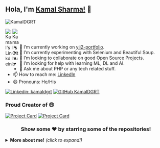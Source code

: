 ## Hola, I'm [Kamal Sharma!](https://www.linkedin.com/in/kamaldgrt/) 👋

<p align="left"> <img src="https://komarev.com/ghpvc/?username=KamalDGRT&label=Views&color=blue&style=plastic" alt="KamalDGRT" /> </p>

<a href="https://linkedin.com/in/kamaldgrt/">
  <img align="left" alt="Kamal's Linkdein" width="22px" src="https://cdn.jsdelivr.net/npm/simple-icons@v3/icons/linkedin.svg" />
</a>
<a href="https://github.com/KamalDGRT">
  <img align="left" alt="Kamal's Github" width="22px" src="https://cdn.jsdelivr.net/npm/simple-icons@v3/icons/github.svg" />
</a>

<br/><br/>

- 🔭 I’m currently working on [yii2-portfolio](https://github.com/KamalDGRT/yii2-portfolio).
- 🌱 I’m currently experimenting with Selenium and Beautiful Soup.
- 👯 I’m looking to collaborate on good Open Source Projects.
- 🤔 I’m looking for help with learning ML, DL and AI.
- 💬 Ask me about PHP or any tech related stuff.
- 📫 How to reach me: [LinkedIn](https://www.linkedin.com/in/kamaldgrt/)
- 😄 Pronouns: He/His

[![Linkedin: kamaldgrt](https://img.shields.io/badge/-kamaldgrt-blue?style=flat-square&logo=Linkedin&logoColor=white&link=https://www.linkedin.com/in/kamaldgrt/)](https://www.linkedin.com/in/kamaldgrt/)
[![GitHub KamalDGRT](https://img.shields.io/github/followers/KamalDGRT?label=follow&style=social)](https://github.com/KamalDGRT)

### Proud Creator of 😎

[![Project Card](https://github-readme-stats.vercel.app/api/pin/?username=KamalDGRT&repo=SetupStuff)](https://github.com/KamalDGRT/SetupStuff)
[![Project Card](https://github-readme-stats.vercel.app/api/pin/?username=KamalDGRT&repo=technosummit)](https://github.com/KamalDGRT/technosummit)

<h3 align="center"><strong>Show some ❤️ by starring some of the repositories!</strong></h3>

<details close>
<summary><b>More about me!</b> <i>(click to expand!)</i></summary>
  
### Languages and Tools:

<code><img height="20" src="https://raw.githubusercontent.com/github/explore/80688e429a7d4ef2fca1e82350fe8e3517d3494d/topics/flutter/flutter.png"></code>
<code><img height="20" src="https://raw.githubusercontent.com/github/explore/80688e429a7d4ef2fca1e82350fe8e3517d3494d/topics/dart/dart.png"></code>
<code><img height="20" src="https://raw.githubusercontent.com/github/explore/80688e429a7d4ef2fca1e82350fe8e3517d3494d/topics/c/c.png"></code>
<code><img height="20" src="https://raw.githubusercontent.com/github/explore/80688e429a7d4ef2fca1e82350fe8e3517d3494d/topics/cpp/cpp.png"></code>
<code><img height="20" src="https://raw.githubusercontent.com/github/explore/80688e429a7d4ef2fca1e82350fe8e3517d3494d/topics/java/java.png"></code>
<code><img height="20" src="https://raw.githubusercontent.com/github/explore/80688e429a7d4ef2fca1e82350fe8e3517d3494d/topics/ruby/ruby.png"></code>
<code><img height="20" src="https://raw.githubusercontent.com/github/explore/80688e429a7d4ef2fca1e82350fe8e3517d3494d/topics/go/go.png"></code>
<code><img height="20" src="https://raw.githubusercontent.com/github/explore/80688e429a7d4ef2fca1e82350fe8e3517d3494d/topics/html/html.png"></code>
<code><img height="20" src="https://raw.githubusercontent.com/github/explore/80688e429a7d4ef2fca1e82350fe8e3517d3494d/topics/css/css.png"></code>
<code><img height="20" src="https://raw.githubusercontent.com/github/explore/80688e429a7d4ef2fca1e82350fe8e3517d3494d/topics/bootstrap/bootstrap.png"></code>
<code><img height="20" src="https://raw.githubusercontent.com/github/explore/80688e429a7d4ef2fca1e82350fe8e3517d3494d/topics/sql/sql.png"></code>
<code><img height="20" src="https://raw.githubusercontent.com/github/explore/80688e429a7d4ef2fca1e82350fe8e3517d3494d/topics/php/php.png"></code>
<code><img height="20" src="https://raw.githubusercontent.com/github/explore/80688e429a7d4ef2fca1e82350fe8e3517d3494d/topics/git/git.png"></code>
<code><img height="20" src="https://raw.githubusercontent.com/github/explore/80688e429a7d4ef2fca1e82350fe8e3517d3494d/topics/linux/linux.png"></code>

### Profile Overview 👀

<a href="https://github.com/KamalDGRT">
 <img align="center" src="https://github-readme-stats.vercel.app/api?username=KamalDGRT&show_icons=true&theme=light&line_height=25" alt="Kamal's GitHub stats"/>
</a>
<br><br>

```
And at last some stats to show consistency 😍😉.
```

<p><img align="center" src="https://github-readme-streak-stats.herokuapp.com/?user=KamalDGRT" alt="KamalDGRT" /></p>

</details>
